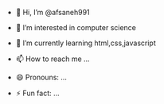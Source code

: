 - 👋 Hi, I’m @afsaneh991
- 👀 I’m interested in computer science 
- 🌱 I’m currently learning html,css,javascript

- 📫 How to reach me ...
- 😄 Pronouns: ...
- ⚡ Fun fact: ...

<!---
afsaneh991/afsaneh991 is a ✨ special ✨ repository because its `README.md` (this file) appears on your GitHub profile.
You can click the Preview link to take a look at your changes.
--->
